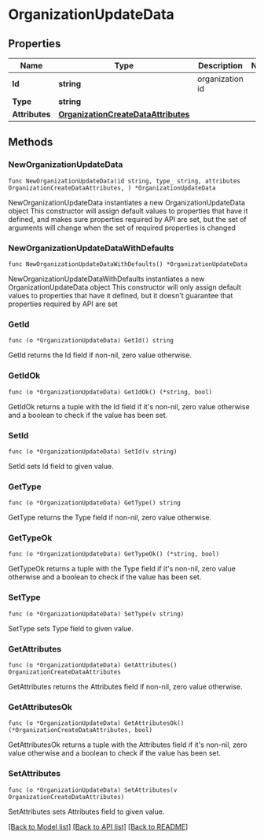 # OrganizationUpdateData

## Properties

Name | Type | Description | Notes
------------ | ------------- | ------------- | -------------
**Id** | **string** | organization id | 
**Type** | **string** |  | 
**Attributes** | [**OrganizationCreateDataAttributes**](OrganizationCreateDataAttributes.md) |  | 

## Methods

### NewOrganizationUpdateData

`func NewOrganizationUpdateData(id string, type_ string, attributes OrganizationCreateDataAttributes, ) *OrganizationUpdateData`

NewOrganizationUpdateData instantiates a new OrganizationUpdateData object
This constructor will assign default values to properties that have it defined,
and makes sure properties required by API are set, but the set of arguments
will change when the set of required properties is changed

### NewOrganizationUpdateDataWithDefaults

`func NewOrganizationUpdateDataWithDefaults() *OrganizationUpdateData`

NewOrganizationUpdateDataWithDefaults instantiates a new OrganizationUpdateData object
This constructor will only assign default values to properties that have it defined,
but it doesn't guarantee that properties required by API are set

### GetId

`func (o *OrganizationUpdateData) GetId() string`

GetId returns the Id field if non-nil, zero value otherwise.

### GetIdOk

`func (o *OrganizationUpdateData) GetIdOk() (*string, bool)`

GetIdOk returns a tuple with the Id field if it's non-nil, zero value otherwise
and a boolean to check if the value has been set.

### SetId

`func (o *OrganizationUpdateData) SetId(v string)`

SetId sets Id field to given value.


### GetType

`func (o *OrganizationUpdateData) GetType() string`

GetType returns the Type field if non-nil, zero value otherwise.

### GetTypeOk

`func (o *OrganizationUpdateData) GetTypeOk() (*string, bool)`

GetTypeOk returns a tuple with the Type field if it's non-nil, zero value otherwise
and a boolean to check if the value has been set.

### SetType

`func (o *OrganizationUpdateData) SetType(v string)`

SetType sets Type field to given value.


### GetAttributes

`func (o *OrganizationUpdateData) GetAttributes() OrganizationCreateDataAttributes`

GetAttributes returns the Attributes field if non-nil, zero value otherwise.

### GetAttributesOk

`func (o *OrganizationUpdateData) GetAttributesOk() (*OrganizationCreateDataAttributes, bool)`

GetAttributesOk returns a tuple with the Attributes field if it's non-nil, zero value otherwise
and a boolean to check if the value has been set.

### SetAttributes

`func (o *OrganizationUpdateData) SetAttributes(v OrganizationCreateDataAttributes)`

SetAttributes sets Attributes field to given value.



[[Back to Model list]](../README.md#documentation-for-models) [[Back to API list]](../README.md#documentation-for-api-endpoints) [[Back to README]](../README.md)


